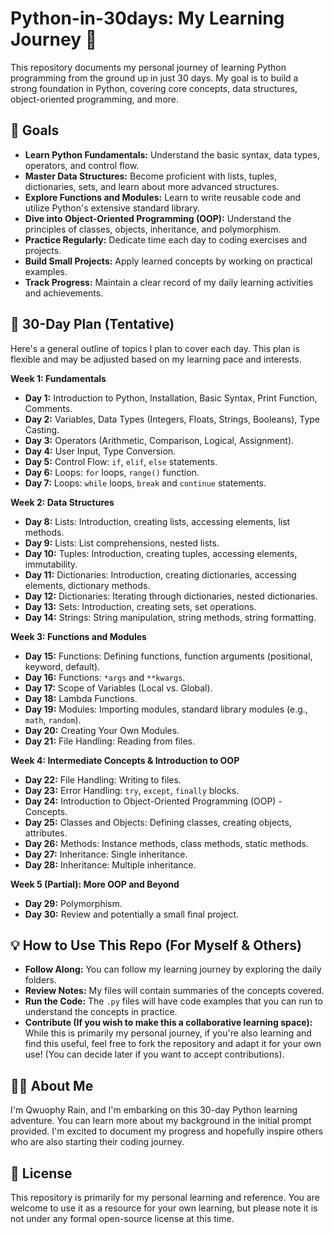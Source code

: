 # Python-in-30days: My Learning Journey 🚀
This repository documents my personal journey of learning Python programming from the ground up in just 30 days. My goal is to build a strong foundation in Python, covering core concepts, data structures, object-oriented programming, and more.


## 🎯 Goals
* **Learn Python Fundamentals:** Understand the basic syntax, data types, operators, and control flow.
* **Master Data Structures:** Become proficient with lists, tuples, dictionaries, sets, and learn about more advanced structures.
* **Explore Functions and Modules:** Learn to write reusable code and utilize Python's extensive standard library.
* **Dive into Object-Oriented Programming (OOP):** Understand the principles of classes, objects, inheritance, and polymorphism.
* **Practice Regularly:** Dedicate time each day to coding exercises and projects.
* **Build Small Projects:** Apply learned concepts by working on practical examples.
* **Track Progress:** Maintain a clear record of my daily learning activities and achievements.


## 📅 30-Day Plan (Tentative)
Here's a general outline of topics I plan to cover each day. This plan is flexible and may be adjusted based on my learning pace and interests.

**Week 1: Fundamentals**
* **Day 1:** Introduction to Python, Installation, Basic Syntax, Print Function, Comments.
* **Day 2:** Variables, Data Types (Integers, Floats, Strings, Booleans), Type Casting.
* **Day 3:** Operators (Arithmetic, Comparison, Logical, Assignment).
* **Day 4:** User Input, Type Conversion.
* **Day 5:** Control Flow: `if`, `elif`, `else` statements.
* **Day 6:** Loops: `for` loops, `range()` function.
* **Day 7:** Loops: `while` loops, `break` and `continue` statements.

**Week 2: Data Structures**
* **Day 8:** Lists: Introduction, creating lists, accessing elements, list methods.
* **Day 9:** Lists: List comprehensions, nested lists.
* **Day 10:** Tuples: Introduction, creating tuples, accessing elements, immutability.
* **Day 11:** Dictionaries: Introduction, creating dictionaries, accessing elements, dictionary methods.
* **Day 12:** Dictionaries: Iterating through dictionaries, nested dictionaries.
* **Day 13:** Sets: Introduction, creating sets, set operations.
* **Day 14:** Strings: String manipulation, string methods, string formatting.

**Week 3: Functions and Modules**
* **Day 15:** Functions: Defining functions, function arguments (positional, keyword, default).
* **Day 16:** Functions: `*args` and `**kwargs`.
* **Day 17:** Scope of Variables (Local vs. Global).
* **Day 18:** Lambda Functions.
* **Day 19:** Modules: Importing modules, standard library modules (e.g., `math`, `random`).
* **Day 20:** Creating Your Own Modules.
* **Day 21:** File Handling: Reading from files.

**Week 4: Intermediate Concepts & Introduction to OOP**
* **Day 22:** File Handling: Writing to files.
* **Day 23:** Error Handling: `try`, `except`, `finally` blocks.
* **Day 24:** Introduction to Object-Oriented Programming (OOP) - Concepts.
* **Day 25:** Classes and Objects: Defining classes, creating objects, attributes.
* **Day 26:** Methods: Instance methods, class methods, static methods.
* **Day 27:** Inheritance: Single inheritance.
* **Day 28:** Inheritance: Multiple inheritance.

**Week 5 (Partial): More OOP and Beyond**
* **Day 29:** Polymorphism.
* **Day 30:** Review and potentially a small final project.


## 💡 How to Use This Repo (For Myself & Others)
* **Follow Along:** You can follow my learning journey by exploring the daily folders.
* **Review Notes:** My files will contain summaries of the concepts covered.
* **Run the Code:** The `.py` files will have code examples that you can run to understand the concepts in practice.
* **Contribute (If you wish to make this a collaborative learning space):** While this is primarily my personal journey, if you're also learning and find this useful, feel free to fork the repository and adapt it for your own use! (You can decide later if you want to accept contributions).


## 🧑‍💻 About Me
I'm Qwuophy Rain, and I'm embarking on this 30-day Python learning adventure. You can learn more about my background in the initial prompt provided. I'm excited to document my progress and hopefully inspire others who are also starting their coding journey.


## 📝 License
This repository is primarily for my personal learning and reference. You are welcome to use it as a resource for your own learning, but please note it is not under any formal open-source license at this time.
